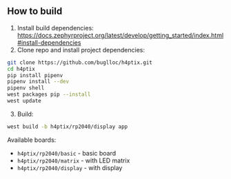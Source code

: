 ## How to build

1. Install build dependencies: https://docs.zephyrproject.org/latest/develop/getting_started/index.html#install-dependencies
2. Clone repo and install project dependencies:
```bash
git clone https://github.com/buglloc/h4ptix.git
cd h4ptix
pip install pipenv
pipenv install --dev
pipenv shell
west packages pip --install
west update
```
3. Build:
```bash
west build -b h4ptix/rp2040/display app
```

Available boards:
  - `h4ptix/rp2040/basic` - basic board
  - `h4ptix/rp2040/matrix` - with LED matrix
  - `h4ptix/rp2040/display` - with display

